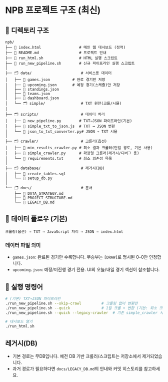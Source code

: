 # NPB 프로젝트 구조 (최신)

## 📁 디렉토리 구조

```
npb/
├── 📄 index.html                 # 메인 웹 대시보드 (정적)
├── 📄 README.md                  # 프로젝트 안내
├── 📄 run_html.sh                # HTML 실행 스크립트
├── 📄 run_new_pipeline.sh        # 신규 파이프라인 실행 스크립트
│
├── 🗂️ data/                      # 서비스용 데이터
│   ├── 📄 games.json          # 완료 경기만 저장
│   ├── 📄 upcoming.json       # 예정 경기(스케줄)만 저장
│   ├── 📄 standings.json
│   ├── 📄 teams.json
│   ├── 📄 dashboard.json
│   └── 🗂️ simple/                # TXT 원천(크롤/시뮬)
│
├── 🗂️ scripts/                   # 데이터 처리
│   ├── 📄 new_pipeline.py        # TXT→JSON 파이프라인(기본)
│   ├── 📄 simple_txt_to_json.js  # TXT → JSON 변환
│   └── 📄 json_to_txt_converter.py# JSON → TXT 시뮬
│
├── 🗂️ crawler/                   # 크롤러(옵션)
│   ├── 📄 min_results_crawler.py # 최소 결과 크롤러(단일 경로, 기본 사용)
│   ├── 📄 simple_crawler.py      # 확장형 크롤러(레거시/디버그 용)
│   └── 📄 requirements.txt       # 최소 의존성 목록
│
├── 🗂️ database/                  # 레거시(DB)
│   ├── 📄 create_tables.sql
│   └── 📄 setup_db.py
│
└── 🗂️ docs/                      # 문서
    ├── 📄 DATA_STRATEGY.md
    ├── 📄 PROJECT_STRUCTURE.md
    └── 📄 LEGACY_DB.md
```

## 🔄 데이터 플로우 (기본)

```
크롤링(옵션) → TXT → JavaScript 처리 → JSON → index.html
```

### 데이터 파일 의미
- `games.json`: 완료된 경기만 수록합니다. 무승부는 `[DRAW]`로 명시된 0–0만 인정합니다.
- `upcoming.json`: 예정/미진행 경기 전용. UI의 오늘/내일 경기 섹션이 참조합니다.

## 🤖 실행 명령어
```bash
# (기본) TXT→JSON 파이프라인
./run_new_pipeline.sh --skip-crawl         # 크롤링 없이 변환만
./run_new_pipeline.sh --quick              # 1일 크롤 + 변환 (기본: 최소 크롤러 사용)
./run_new_pipeline.sh --quick --legacy-crawler  # 기존 simple_crawler 사용

# 대시보드 열기
./run_html.sh
```

## 레거시(DB)

- 기본 경로는 무DB입니다. 예전 DB 기반 크롤러/스크립트는 저장소에서 제거되었습니다.
- 과거 경로가 필요하다면 `docs/LEGACY_DB.md`의 안내와 커밋 히스토리를 참고하세요.
